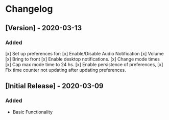 # Changelog

## [Version] - 2020-03-13

### Added

[x] Set up preferences for:
  [x] Enable/Disable Audio Notification
  [x] Volume
  [x] Bring to front
  [x] Enable desktop notifications.
  [x] Change mode times
  [x] Cap max mode time to 24 hs.
[x] Enable persistence of preferences,
[x] Fix time counter not updating after updating preferences.

## [Initial Release] - 2020-03-09

### Added

- Basic Functionality
